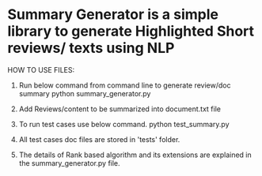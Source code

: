 

# Summary Generator is a simple library to generate Highlighted Short reviews/ texts using NLP


HOW TO USE FILES:

 1. Run below command from command line to generate review/doc summary
 		python summary_generator.py

 2. Add Reviews/content to be summarized into document.txt file

 3. To run test cases use below command.
 		python test_summary.py

 4. All test cases doc files are stored in 'tests' folder.

 5. The details of Rank based algorithm and its extensions  are explained in the summary_generator.py file.

